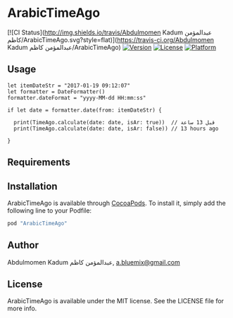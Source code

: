 # ArabicTimeAgo

[![CI Status](http://img.shields.io/travis/Abdulmomen Kadum عبدالمؤمن كاظم/ArabicTimeAgo.svg?style=flat)](https://travis-ci.org/Abdulmomen Kadum عبدالمؤمن كاظم/ArabicTimeAgo)
[![Version](https://img.shields.io/cocoapods/v/ArabicTimeAgo.svg?style=flat)](http://cocoapods.org/pods/ArabicTimeAgo)
[![License](https://img.shields.io/cocoapods/l/ArabicTimeAgo.svg?style=flat)](http://cocoapods.org/pods/ArabicTimeAgo)
[![Platform](https://img.shields.io/cocoapods/p/ArabicTimeAgo.svg?style=flat)](http://cocoapods.org/pods/ArabicTimeAgo)

## Usage

```
let itemDateStr = "2017-01-19 09:12:07"
let formatter = DateFormatter()
formatter.dateFormat = "yyyy-MM-dd HH:mm:ss"

if let date = formatter.date(from: itemDateStr) {

  print(TimeAgo.calculate(date: date, isAr: true))  // قبل 13 ساعة
  print(TimeAgo.calculate(date: date, isAr: false)) // 13 hours ago

}

```

## Requirements

## Installation

ArabicTimeAgo is available through [CocoaPods](http://cocoapods.org). To install
it, simply add the following line to your Podfile:

```ruby
pod "ArabicTimeAgo"
```

## Author

Abdulmomen Kadum عبدالمؤمن كاظم, a.bluemix@gmail.com

## License

ArabicTimeAgo is available under the MIT license. See the LICENSE file for more info.

